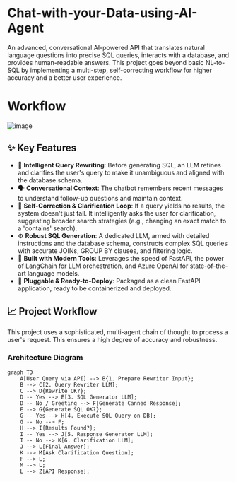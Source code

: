 # Chat-with-your-Data-using-AI-Agent
An advanced, conversational AI-powered API that translates natural language questions into precise SQL queries, interacts with a database, and provides human-readable answers. This project goes beyond basic NL-to-SQL by implementing a multi-step, self-correcting workflow for higher accuracy and a better user experience.

# Workflow
![image](https://github.com/user-attachments/assets/7b4272a6-e752-4249-ac8e-e947ecbf3634)

## ✨ Key Features

- 🧠 **Intelligent Query Rewriting**: Before generating SQL, an LLM refines and clarifies the user's query to make it unambiguous and aligned with the database schema.
- 🗣️ **Conversational Context**: The chatbot remembers recent messages to understand follow-up questions and maintain context.
- 🤔 **Self-Correction & Clarification Loop**: If a query yields no results, the system doesn't just fail. It intelligently asks the user for clarification, suggesting broader search strategies (e.g., changing an exact match to a 'contains' search).
- ⚙️ **Robust SQL Generation**: A dedicated LLM, armed with detailed instructions and the database schema, constructs complex SQL queries with accurate JOINs, GROUP BY clauses, and filtering logic.
- 🚀 **Built with Modern Tools**: Leverages the speed of FastAPI, the power of LangChain for LLM orchestration, and Azure OpenAI for state-of-the-art language models.
- 🔌 **Pluggable & Ready-to-Deploy**: Packaged as a clean FastAPI application, ready to be containerized and deployed.

## 📈 Project Workflow

This project uses a sophisticated, multi-agent chain of thought to process a user's request. This ensures a high degree of accuracy and robustness.

### Architecture Diagram

```mermaid
graph TD
    A[User Query via API] --> B{1. Prepare Rewriter Input};
    B --> C[2. Query Rewriter LLM];
    C --> D{Rewrite OK?};
    D -- Yes --> E[3. SQL Generator LLM];
    D -- No / Greeting --> F[Generate Canned Response];
    E --> G{Generate SQL OK?};
    G -- Yes --> H[4. Execute SQL Query on DB];
    G -- No --> F;
    H --> I{Results Found?};
    I -- Yes --> J[5. Response Generator LLM];
    I -- No --> K[6. Clarification LLM];
    J --> L[Final Answer];
    K --> M[Ask Clarification Question];
    F --> L;
    M --> L;
    L --> Z[API Response];
